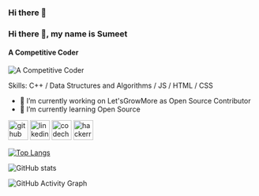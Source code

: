### Hi there 👋

<!--
**theSumeetGithub/theSumeetGithub** is a ✨ _special_ ✨ repository because its `README.md` (this file) appears on your GitHub profile.

Here are some ideas to get you started:

- 🔭 I’m currently working on ...
- 🌱 I’m currently learning ...
- 👯 I’m looking to collaborate on ...
- 🤔 I’m looking for help with ...
- 💬 Ask me about ...
- 📫 How to reach me: ...
- 😄 Pronouns: ...
- ⚡ Fun fact: ...
-->
### Hi there 👋, my name is Sumeet
#### A Competitive Coder
![A Competitive Coder](https://encrypted-tbn0.gstatic.com/images?q=tbn:ANd9GcS8CJkWsXKtelIdPMKQNIvedU82RLV9IENjAg&usqp=CAU)


Skills: C++ / Data Structures and Algorithms / JS / HTML / CSS

- 🔭 I’m currently working on Let'sGrowMore as Open Source Contributor 
- 🌱 I’m currently learning Open Source 


[<img src='https://cdn.jsdelivr.net/npm/simple-icons@3.0.1/icons/github.svg' alt='github' height='40'>](https://github.com/theSumeetGitHub)  [<img src='https://cdn.jsdelivr.net/npm/simple-icons@3.0.1/icons/linkedin.svg' alt='linkedin' height='40'>](https://www.linkedin.com/in/https://www.linkedin.com/in/sumeetvishwakarma/)  [<img src='https://cdn.jsdelivr.net/npm/simple-icons@3.0.1/icons/codechef.svg' alt='codechef' height='40'>](https://www.codechef.com/users/the_sumeet)  [<img src='https://cdn.jsdelivr.net/npm/simple-icons@3.0.1/icons/hackerrank.svg' alt='hackerrank' height='40'>](https://www.hackerrank.com/theSumeetK?hr_r=1)  

[![Top Langs](https://github-readme-stats.vercel.app/api/top-langs/?username=theSumeetGitHub)](https://github.com/anuraghazra/github-readme-stats)

![GitHub stats](https://github-readme-stats.vercel.app/api?username=theSumeetGitHub&show_icons=true)  

![GitHub Activity Graph](https://activity-graph.herokuapp.com/graph?username=theSumeetGitHub)  

